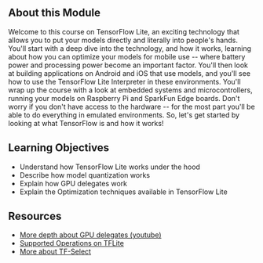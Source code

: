 ## About this Module
Welcome to this course on TensorFlow Lite, an exciting technology that allows you to put your models directly and literally into people's hands. You'll start with a deep dive into the technology, and how it works, learning about how you can optimize your models for mobile use -- where battery power and processing power become an important factor. You'll then look at building applications on Android and iOS that use models, and you'll see how to use the TensorFlow Lite Interpreter in these environments. You'll wrap up the course with a look at embedded systems and microcontrollers, running your models on Raspberry Pi and SparkFun Edge boards. Don't worry if you don't have access to the hardware -- for the most part you'll be able to do everything in emulated environments. So, let's get started by looking at what TensorFlow is and how it works!

## Learning Objectives
* Understand how TensorFlow Lite works under the hood
* Describe how model quantization works
* Explain how GPU delegates work
* Explain the Optimization techniques available in TensorFlow Lite

## Resources
* [More depth about GPU delegates (youtube)](https://www.youtube.com/watch?v=QSbAUxWfxQw)
* [Supported Operations on TFLite](https://www.tensorflow.org/lite/guide/ops_compatibility)
* [More about TF-Select](https://www.tensorflow.org/lite/guide/ops_select)
